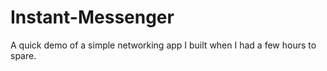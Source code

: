 # Instant-Messenger
A quick demo of a simple networking app I built when I had a few hours to spare.
